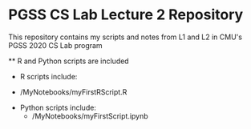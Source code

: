 # PGSS CS Lab Lecture 2 Repository
This repository contains my scripts and notes from L1 and L2 in CMU's PGSS 2020 CS Lab program

** R and Python scripts are included

-  R scripts include:
 * /MyNotebooks/myFirstRScript.R

- Python scripts include:
  * /MyNotebooks/myFirstScript.ipynb
